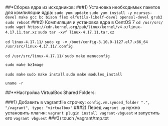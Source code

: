 ##\*Сборка ядра из исходников:
###1) Установка необходимых пакетов для компиляции ядра:
`sudo yum update`
`sudo yum install -y ncurses-devel make gcc bc bison flex elfutils-libelf-devel openssl-devel grub2`
`sudo reboot`
###2) Компиляция и установка ядра ​​в CentOS 7
`cd /usr/src/`
`sudo wget https://cdn.kernel.org/pub/linux/kernel/v4.x/linux-4.17.11.tar.xz`
`sudo tar -xvf linux-4.17.11.tar.xz`

`cd linux-4.17.11/`
`sudo cp -v /boot/config-3.10.0-1127.el7.x86_64 /usr/src/linux-4.17.11/.config`

`cd /usr/src/linux-4.17.11/`
`sudo make menuconfig`

`sudo make bzImage`
<!-- sudo make modules -->
`sudo make`
`sudo make install`
`sudo make modules_install`

`uname -r`

##\*\*Настройка VirtualBox Shared Folders:

###1) Добавить в vagrantfile строчку: 
	`config.vm.synced_folder ".", "/vagrant", type: "virtualbox"`
###2) Перед `vagrant up` нужно установить плагин:
	`vagrant plugin install vagrant-vbguest`
	и запустить его `vagrant vbguest`
###3) touch /vagrant/tmp.txt
